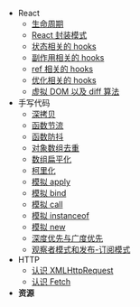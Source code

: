 - React
  - [生命周期](./react/lifecycle)
  - [React 封装模式](./react/hoc-rpc)
  - [状态相关的 hooks](./react/useState-useReducer-useContext)
  - [副作用相关的 hooks](./react/useEffect)
  - [ref 相关的 hooks](./react/useRef)
  - [优化相关的 hooks](./react/React.memo-useCallback-useMemo)
  - [虚拟 DOM 以及 diff 算法](./react/virtual-dom-diff)
- 手写代码
  - [深拷贝](./codes/deepClone)
  - [函数节流](./codes/函数节流)
  - [函数防抖](./codes/函数防抖)
  - [对象数组去重](./codes/对象数组去重)
  - [数组扁平化](./codes/数组扁平化)
  - [柯里化](./codes/柯里化)
  - [模拟 apply](./codes/模拟apply)
  - [模拟 bind](./codes/模拟bind)
  - [模拟 call](./codes/模拟call)
  - [模拟 instanceof](./codes/模拟instanceof)
  - [模拟 new](./codes/模拟new)
  - [深度优先与广度优先](./codes/深度优先与广度优先)
  - [观察者模式和发布-订阅模式](./codes/观察者模式和发布-订阅模式)
- HTTP
  - [认识 XMLHttpRequest](./http/XMLHttpRequest)
  - [认识 Fetch](./http/fetch)
- **资源**
